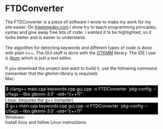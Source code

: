 # FTDConverter

The FTDConverter is a piece of software I wrote to make my work for my site easier.
On <a href="http://freetimedev.com/FreeCode/unityCode.php" target="blank">freetimedev.com</a> I show
try to teach programming principles, syntax and give away free bits of code.
I wanted it to be highlighted, so it looks better and is easier to understand.
<br />
<br />
The algorithm for detecting keywords and different types of code is done with plain c++,
The GUI stuff is done with the <a href="https://developer.gnome.org/gtkmm/stable/">GTKMM</a> library.
The IDE I use is <a href="https://atom.io/" target="blank">Atom</a> which is just a text editor.
<br />
<br />
If you download the project and want to build it, use the following command (remember that the gtkmm-library is required):
<br />
Mac:
<div style="background-color:black; color: white; padding: .2em;">$ clang++ main.cpp keywords.cpp gui.cpp -o FTDConverter `pkg-config --cflags --libs gtkmm-3.0` -std="c++11"</div>
Linux: (requires the g++ compiler)
<div style="background-color:black; color: white; padding: .2em;">$ g++ main.cpp keywords.cpp gui.cpp -o FTDConverter `pkg-config --cflags --libs gtkmm-3.0` -std="c++11"</div>
Windows:
<br />
Install linux and follow Linux instructions.
